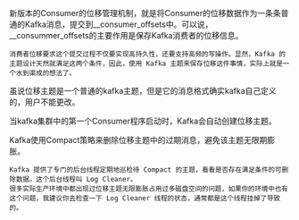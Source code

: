 新版本的Consumer的位移管理机制，就是将Consumer的位移数据作为一条条普通的Kafka消息，提交到__consumer_offsets中。可以说，__consummer_offsets的主要作用是保存Kafka消费者的位移信息。
```
消费者位移要求这个提交过程不仅要实现高持久性，还要支持高频的写操作。显然，Kafka 的主题设计天然就满足这两个条件，因此，使用 Kafka 主题来保存位移这件事情，实际上就是一个水到渠成的想法了。
```

虽说位移主题是一个普通的kafka主题，但是它的消息格式确实kafka自己定义的，用户不能更改。

当kafka集群中的第一个Consumer程序启动时，Kafka会自动创建位移主题。

Kafka使用Compact策略来删除位移主题中的过期消息，避免该主题无限期膨胀。
```
Kafka 提供了专门的后台线程定期地巡检待 Compact 的主题，看看是否存在满足条件的可删除数据。这个后台线程叫 Log Cleaner。
很多实际生产环境中都出现过位移主题无限膨胀占用过多磁盘空间的问题，如果你的环境中也有这个问题，我建议你去检查一下 Log Cleaner 线程的状态，通常都是这个线程挂掉了导致的。
```